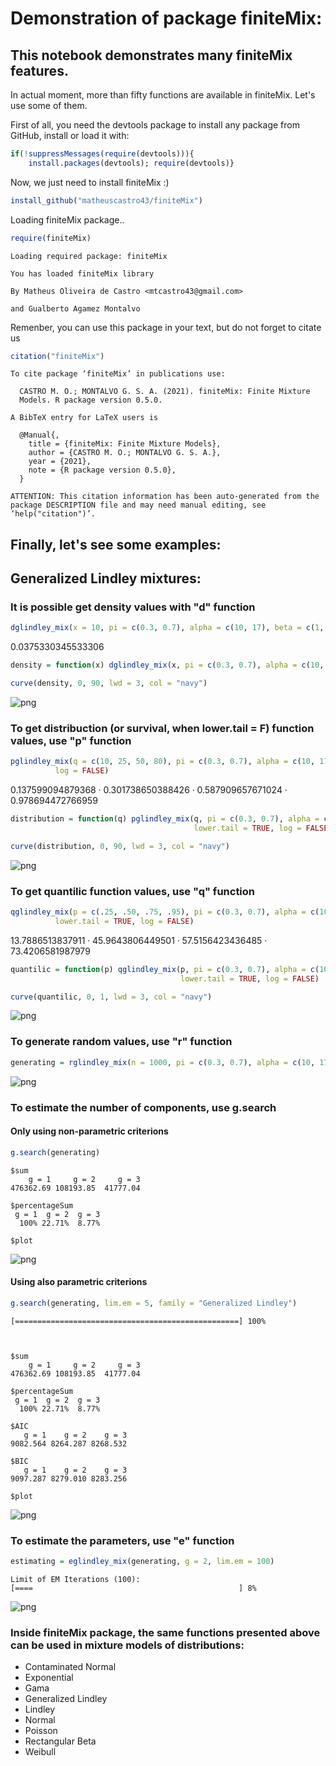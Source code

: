 # Demonstration of package finiteMix:

## This notebook demonstrates many finiteMix features.

In actual moment, more than fifty functions are available in finiteMix. Let's use some of them.

First of all, you need the devtools package to install any package from GitHub, install or load it with:


```R
if(!suppressMessages(require(devtools))){
    install.packages(devtools); require(devtools)}
```

Now, we just need to install finiteMix :)


```R
install_github("matheuscastro43/finiteMix")
```

Loading finiteMix package..


```R
require(finiteMix)
```

    Loading required package: finiteMix
    
    You has loaded finiteMix library
    
    By Matheus Oliveira de Castro <mtcastro43@gmail.com>
    
    and Gualberto Agamez Montalvo
    


Remenber, you can use this package in your text, but do not forget to citate us


```R
citation("finiteMix")
```


    
    To cite package ‘finiteMix’ in publications use:
    
      CASTRO M. O.; MONTALVO G. S. A. (2021). finiteMix: Finite Mixture
      Models. R package version 0.5.0.
    
    A BibTeX entry for LaTeX users is
    
      @Manual{,
        title = {finiteMix: Finite Mixture Models},
        author = {CASTRO M. O.; MONTALVO G. S. A.},
        year = {2021},
        note = {R package version 0.5.0},
      }
    
    ATTENTION: This citation information has been auto-generated from the
    package DESCRIPTION file and may need manual editing, see
    ‘help("citation")’.



## Finally, let's see some examples:

## Generalized Lindley mixtures:

### It is possible get density values with "d" function


```R
dglindley_mix(x = 10, pi = c(0.3, 0.7), alpha = c(10, 17), beta = c(1, 3), gamma = c(2, 4), log = FALSE)
```


0.0375330345533306



```R
density = function(x) dglindley_mix(x, pi = c(0.3, 0.7), alpha = c(10, 17), beta = c(1, 3), gamma = c(2, 4), log = FALSE)

curve(density, 0, 90, lwd = 3, col = "navy")
```


    
![png](output_15_0.png)
    


### To get distribuction (or survival, when lower.tail = F) function values, use "p" function


```R
pglindley_mix(q = c(10, 25, 50, 80), pi = c(0.3, 0.7), alpha = c(10, 17), beta = c(1, 3), gamma = c(2, 4), lower.tail = TRUE,
          log = FALSE)
```


<style>
.list-inline {list-style: none; margin:0; padding: 0}
.list-inline>li {display: inline-block}
.list-inline>li:not(:last-child)::after {content: "\00b7"; padding: 0 .5ex}
</style>
<ol class=list-inline><li>0.137599094879368</li><li>0.301738650388426</li><li>0.587909657671024</li><li>0.978694472766959</li></ol>




```R
distribution = function(q) pglindley_mix(q, pi = c(0.3, 0.7), alpha = c(10, 17), beta = c(1, 3), gamma = c(2, 4), 
                                         lower.tail = TRUE, log = FALSE)

curve(distribution, 0, 90, lwd = 3, col = "navy")
```


    
![png](output_18_0.png)
    


### To get quantilic function values, use "q" function


```R
qglindley_mix(p = c(.25, .50, .75, .95), pi = c(0.3, 0.7), alpha = c(10, 17), beta = c(1, 3), gamma = c(2, 4), 
          lower.tail = TRUE, log = FALSE)
```


<style>
.list-inline {list-style: none; margin:0; padding: 0}
.list-inline>li {display: inline-block}
.list-inline>li:not(:last-child)::after {content: "\00b7"; padding: 0 .5ex}
</style>
<ol class=list-inline><li>13.7886513837911</li><li>45.9643806449501</li><li>57.5156423436485</li><li>73.4206581987979</li></ol>




```R
quantilic = function(p) qglindley_mix(p, pi = c(0.3, 0.7), alpha = c(10, 17), beta = c(1, 3), gamma = c(2, 4),
                                      lower.tail = TRUE, log = FALSE)

curve(quantilic, 0, 1, lwd = 3, col = "navy")
```


    
![png](output_21_0.png)
    


### To generate random values, use "r" function


```R
generating = rglindley_mix(n = 1000, pi = c(0.3, 0.7), alpha = c(10, 17), beta = c(1, 3), gamma = c(2, 4))
```


    
![png](output_23_0.png)
    


### To estimate the number of components, use g.search

#### Only using non-parametric criterions


```R
g.search(generating)
```


    $sum
        g = 1     g = 2     g = 3 
    476362.69 108193.85  41777.04 
    
    $percentageSum
     g = 1  g = 2  g = 3 
      100% 22.71%  8.77% 
    
    $plot




    
![png](output_26_1.png)
    


#### Using also parametric criterions


```R
g.search(generating, lim.em = 5, family = "Generalized Lindley")
```

    [==================================================] 100%



    $sum
        g = 1     g = 2     g = 3 
    476362.69 108193.85  41777.04 
    
    $percentageSum
     g = 1  g = 2  g = 3 
      100% 22.71%  8.77% 
    
    $AIC
       g = 1    g = 2    g = 3 
    9082.564 8264.287 8268.532 
    
    $BIC
       g = 1    g = 2    g = 3 
    9097.287 8279.010 8283.256 
    
    $plot




    
![png](output_28_2.png)
    


### To estimate the parameters, use "e" function


```R
estimating = eglindley_mix(generating, g = 2, lim.em = 100)
```

    Limit of EM Iterations (100): 
    [====                                              ] 8%



    
![png](output_30_1.png)
    


### Inside finiteMix package, the same functions presented above can be used in mixture models of distributions:
* Contaminated Normal
* Exponential
* Gama
* Generalized Lindley
* Lindley
* Normal
* Poisson
* Rectangular Beta
* Weibull
